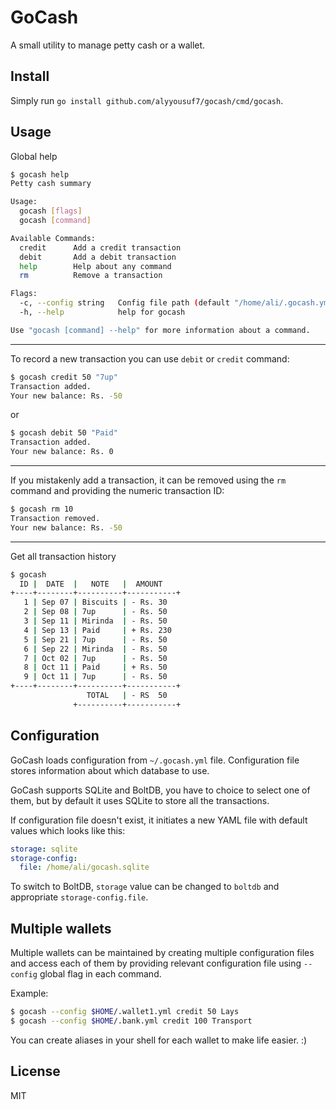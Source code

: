 # GoCash
A small utility to manage petty cash or a wallet.

## Install
Simply run `go install github.com/alyyousuf7/gocash/cmd/gocash`.

## Usage
Global help
```bash
$ gocash help
Petty cash summary

Usage:
  gocash [flags]
  gocash [command]

Available Commands:
  credit      Add a credit transaction
  debit       Add a debit transaction
  help        Help about any command
  rm          Remove a transaction

Flags:
  -c, --config string   Config file path (default "/home/ali/.gocash.yml")
  -h, --help            help for gocash

Use "gocash [command] --help" for more information about a command.
```

---

To record a new transaction you can use `debit` or `credit` command:
```bash
$ gocash credit 50 "7up"
Transaction added.
Your new balance: Rs. -50
```

or

```bash
$ gocash debit 50 "Paid"
Transaction added.
Your new balance: Rs. 0
```

---

If you mistakenly add a transaction, it can be removed using the `rm` command and providing the numeric transaction ID:
```bash
$ gocash rm 10
Transaction removed.
Your new balance: Rs. -50
```

---

Get all transaction history
```bash
$ gocash
  ID |  DATE  |   NOTE   |  AMOUNT    
+----+--------+----------+-----------+
   1 | Sep 07 | Biscuits | - Rs. 30   
   2 | Sep 08 | 7up      | - Rs. 50   
   3 | Sep 11 | Mirinda  | - Rs. 50   
   4 | Sep 13 | Paid     | + Rs. 230  
   5 | Sep 21 | 7up      | - Rs. 50   
   6 | Sep 22 | Mirinda  | - Rs. 50   
   7 | Oct 02 | 7up      | - Rs. 50   
   8 | Oct 11 | Paid     | + Rs. 50   
   9 | Oct 11 | 7up      | - Rs. 50   
+----+--------+----------+-----------+
                 TOTAL   | - RS  50   
              +----------+-----------+
``` 

## Configuration
GoCash loads configuration from `~/.gocash.yml` file. Configuration file stores information about which database to use.

GoCash supports SQLite and BoltDB, you have to choice to select one of them, but by default it uses SQLite to store all the transactions.

If configuration file doesn't exist, it initiates a new YAML file with default values which looks like this:

```yaml
storage: sqlite
storage-config:
  file: /home/ali/gocash.sqlite
```

To switch to BoltDB, `storage` value can be changed to `boltdb` and appropriate `storage-config.file`.

## Multiple wallets
Multiple wallets can be maintained by creating multiple configuration files and access each of them by providing relevant configuration file using `--config` global flag in each command.

Example:
```bash
$ gocash --config $HOME/.wallet1.yml credit 50 Lays
$ gocash --config $HOME/.bank.yml credit 100 Transport
``` 

You can create aliases in your shell for each wallet to make life easier. :)

## License
MIT